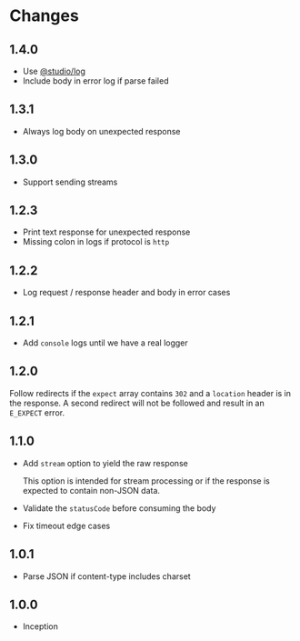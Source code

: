 # Changes

## 1.4.0

- Use [@studio/log](https://github.com/javascript-studio/studio-log)
- Include body in error log if parse failed

## 1.3.1

- Always log body on unexpected response

## 1.3.0

- Support sending streams

## 1.2.3

- Print text response for unexpected response
- Missing colon in logs if protocol is `http`

## 1.2.2

- Log request / response header and body in error cases

## 1.2.1

- Add `console` logs until we have a real logger

## 1.2.0

Follow redirects if the `expect` array contains `302` and a `location` header
is in the response. A second redirect will not be followed and result in an
`E_EXPECT` error.

## 1.1.0

- Add `stream` option to yield the raw response

  This option is intended for stream processing or if the response is expected
  to contain non-JSON data.

- Validate the `statusCode` before consuming the body
- Fix timeout edge cases

## 1.0.1

- Parse JSON if content-type includes charset

## 1.0.0

- Inception
